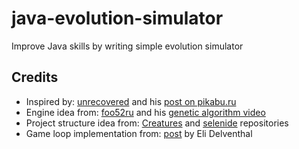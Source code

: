 # java-evolution-simulator
Improve Java skills by writing simple evolution simulator

## Credits
* Inspired by: [unrecovered](http://pikabu.ru/profile/unrecovered) and his [post on pikabu.ru](http://pikabu.ru/story/i_snova_o_nelyogkoy_zhizni_tsifrovyikh_bakteriydlinnopost_4887338)
* Engine idea from: [foo52ru](https://www.youtube.com/channel/UCP1JsJgeNs86oqLGnjfGo9Q) and his [genetic algorithm video](https://www.youtube.com/watch?v=SfEZSyvbj2w)
* Project structure idea from: [Creatures](https://github.com/thopit/Creatures) and [selenide](https://github.com/codeborne/selenide) repositories
* Game loop implementation from: [post](http://www.java-gaming.org/index.php?topic=24220.0) by Eli Delventhal